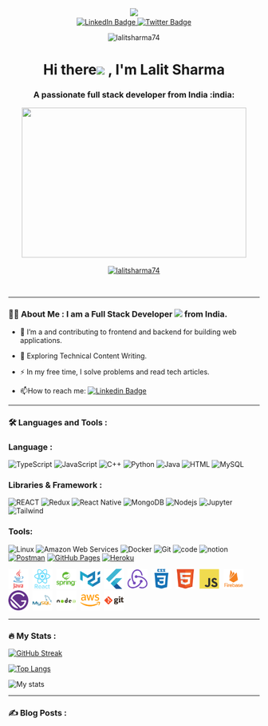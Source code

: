 <div id="header" align="center">
  <img src="https://media.giphy.com/media/M9gbBd9nbDrOTu1Mqx/giphy.gif" width="100"/>
</div>

<div id="badges" align = "center">
  <a href="https://www.linkedin.com/in/lalit-sharma-16472b240/">
    <img src="https://img.shields.io/badge/LinkedIn-blue?style=for-the-badge&logo=linkedin&logoColor=white" alt="LinkedIn Badge"/>
  </a>
 
  <a href="your-twitter-URL">
    <img src="https://img.shields.io/badge/Twitter-blue?style=for-the-badge&logo=twitter&logoColor=white" alt="Twitter Badge"/>
  </a>
</div>
<p align="center"> <img src="https://komarev.com/ghpvc/?username=lalitsharma74&label=Profile%20views&color=0e75b6&style=flat" alt="lalitsharma74" /> </p>

<h1 align="center">Hi there<img src="https://media.giphy.com/media/hvRJCLFzcasrR4ia7z/giphy.gif" width="30px"/> , I'm Lalit Sharma</h1>
<h3 align="center">A passionate full stack developer from India :india:</h3>

<div align="center">
  <img src="https://cdn.dribbble.com/users/1292677/screenshots/6139167/media/5387dc7e035b3efe9d94516044de66a4.gif" width="450" height="300"/>
</div>


<p align="center "> <a href="https://github.com/ryo-ma/github-profile-trophy"><img src="https://github-profile-trophy.vercel.app/?username=lalitsharma74" alt="lalitsharma74" /></a> </p>

<p align="left"> <a href="https://twitter.com/" target="blank"><img src="https://img.shields.io/twitter/follow/?logo=twitter&style=for-the-badge" alt="" /></a> </p>

---

### :man_technologist: About Me : I am a Full Stack Developer <img src="https://media.giphy.com/media/WUlplcMpOCEmTGBtBW/giphy.gif" width="30"> from India.
- :telescope: I’m a  and contributing to frontend and backend for building web applications.

- :seedling: Exploring Technical Content Writing.

- :zap: In my free time, I solve problems and read tech articles.

- :mailbox:How to reach me: [![Linkedin Badge](https://img.shields.io/badge/-Lalit-blue?style=flat&logo=Linkedin&logoColor=white)](https://www.linkedin.com/in/lalit-sharma-16472b240/)
---

### :hammer_and_wrench: Languages and Tools :

### Language :
![TypeScript](https://img.shields.io/badge/TypeScript-007ACC?style=flat-square&logo=typescript&logoColor=white)
![JavaScript](https://img.shields.io/badge/-JavaScript-black?style=flat-square&logo=javascript)
![C++](https://img.shields.io/badge/-C++-00599C?style=flat-square&logo=c)
![Python](https://img.shields.io/badge/-Python-black?style=flat-square&logo=Python)
![Java](https://img.shields.io/badge/-java-E34A86?style=flat-square&logo=java)
![HTML](https://img.shields.io/badge/-HTML5-E34F26?style=flat-square&logo=html5&logoColor=white)
![MySQL](https://img.shields.io/badge/-MySQL-black?style=flat-square&logo=mysql)

### Libraries & Framework :

![REACT](https://img.shields.io/badge/React-20232A?style=flat-square&logo=react&logoColor=61DAFB)
![Redux](https://img.shields.io/badge/Redux-593D88?style=flat-square&logo=redux&logoColor=white)
![React Native](https://img.shields.io/badge/React_Native-20232A?style=flat-square&logo=react&logoColor=61DAFB)
![MongoDB](https://img.shields.io/badge/-mongodb-white?style=flat-square&logo=mongodb)
![Nodejs](https://img.shields.io/badge/-Nodejs-black?style=flat-square&logo=Node.js)
![Jupyter](https://img.shields.io/badge/-jupyter-white?style=flat-square&logo=jupyter)
![Tailwind](https://img.shields.io/badge/Tailwind_CSS-38B2AC?style=flat-square&logo=tailwind-css&logoColor=white)


### Tools:

![Linux](https://img.shields.io/badge/Linux-FCC624?style=flat-square&logo=linux&logoColor=black)
![Amazon Web Services](https://img.shields.io/badge/Amazon%20AWS-232F3E?style=flat-square&logo=amazon-aws)
![Docker](https://img.shields.io/badge/-Docker-white?style=flat-square&logo=docker)
![Git](https://img.shields.io/badge/-Git-black?style=flat-square&logo=git)
![code](https://img.shields.io/badge/Visual_Studio_Code-0078D4?style=flat-square&logo=visual%20studio%20code&logoColor=white)
![notion](https://img.shields.io/badge/Trello-0052CC?style=flat&logo=trello&logoColor=white)
<a href="#"><img alt="Postman" src="https://img.shields.io/badge/Postman-FF6C37?logo=postman&logoColor=white"></a>
<a href="#"><img alt="GitHub Pages" src="https://img.shields.io/badge/GitHub%20Pages-%23327FC7.svg?logo=github&logoColor=white"></a> 
<a href="#"><img alt="Heroku" src="https://img.shields.io/badge/Heroku%20-%23430098.svg?logo=heroku&logoColor=white"></a>


<div>
  <img src="https://github.com/devicons/devicon/blob/master/icons/java/java-original-wordmark.svg" title="Java" alt="Java" width="40" height="40"/>&nbsp;
  <img src="https://github.com/devicons/devicon/blob/master/icons/react/react-original-wordmark.svg" title="React" alt="React" width="40" height="40"/>&nbsp;
  <img src="https://github.com/devicons/devicon/blob/master/icons/spring/spring-original-wordmark.svg" title="Spring" alt="Spring" width="40" height="40"/>&nbsp;
  <img src="https://github.com/devicons/devicon/blob/master/icons/materialui/materialui-original.svg" title="Material UI" alt="Material UI" width="40" height="40"/>&nbsp;
  <img src="https://github.com/devicons/devicon/blob/master/icons/flutter/flutter-original.svg" title="Flutter" alt="Flutter" width="40" height="40"/>&nbsp;
  <img src="https://github.com/devicons/devicon/blob/master/icons/redux/redux-original.svg" title="Redux" alt="Redux " width="40" height="40"/>&nbsp;
  <img src="https://github.com/devicons/devicon/blob/master/icons/css3/css3-plain-wordmark.svg"  title="CSS3" alt="CSS" width="40" height="40"/>&nbsp;
  <img src="https://github.com/devicons/devicon/blob/master/icons/html5/html5-original.svg" title="HTML5" alt="HTML" width="40" height="40"/>&nbsp;
  <img src="https://github.com/devicons/devicon/blob/master/icons/javascript/javascript-original.svg" title="JavaScript" alt="JavaScript" width="40" height="40"/>&nbsp;
  <img src="https://github.com/devicons/devicon/blob/master/icons/firebase/firebase-plain-wordmark.svg" title="Firebase" alt="Firebase" width="40" height="40"/>&nbsp;
  <img src="https://github.com/devicons/devicon/blob/master/icons/gatsby/gatsby-original.svg" title="Gatsby"  alt="Gatsby" width="40" height="40"/>&nbsp;
  <img src="https://github.com/devicons/devicon/blob/master/icons/mysql/mysql-original-wordmark.svg" title="MySQL"  alt="MySQL" width="40" height="40"/>&nbsp;
  <img src="https://github.com/devicons/devicon/blob/master/icons/nodejs/nodejs-original-wordmark.svg" title="NodeJS" alt="NodeJS" width="40" height="40"/>&nbsp;
  <img src="https://github.com/devicons/devicon/blob/master/icons/amazonwebservices/amazonwebservices-plain-wordmark.svg" title="AWS" alt="AWS" width="40" height="40"/>&nbsp;
  <img src="https://github.com/devicons/devicon/blob/master/icons/git/git-original-wordmark.svg" title="Git" **alt="Git" width="40" height="40"/>
</div>

---
### :fire: My Stats :

[![GitHub Streak](http://github-readme-streak-stats.herokuapp.com?user=LalitSharma74&theme=violet-punch&border_radius=7)](https://git.io/streak-stats)

[![Top Langs](https://github-readme-stats.vercel.app/api/top-langs/?username=lalitsharma74&layout=compact&theme=vision-friendly-dark)](https://github.com/lalitsharma74/github-readme-stats)

![My stats](https://github-readme-stats.vercel.app/api?username=lalitsharma74&show_icons=true&theme=radical)

---

### :writing_hand: Blog Posts :
<!-- BLOG-POST-LIST:START -->

<!-- BLOG-POST-LIST:END -->
